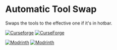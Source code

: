 # Automatic Tool Swap
Swaps the tools to the effective one if it's in hotbar.

[![Curseforge](http://cf.way2muchnoise.eu/versions/For%20MC_361977_all.svg)](https://www.curseforge.com/minecraft/mc-mods/automatic-tool-swap)
[![CurseForge](http://cf.way2muchnoise.eu/full_361977_downloads.svg)](https://www.curseforge.com/minecraft/mc-mods/automatic-tool-swap)

[![Modrinth](https://img.shields.io/modrinth/game-versions/L9JLNLqk?color=00AF5C&label=modrinth&logo=modrinth)](https://modrinth.com/mod/automatic-tool-swap)
[![Modrinth](https://img.shields.io/modrinth/dt/L9JLNLqk?color=00AF5C&logo=modrinth)](https://modrinth.com/mod/automatic-tool-swap)
